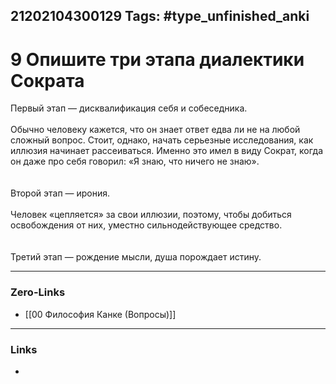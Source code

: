 21202104300129
Tags: #type_unfinished_anki
---
# 9 Опишите три этапа диалектики Сократа

Первый этап — дисквалификация себя и собеседника. <br><br>Обычно человеку кажется, что он знает ответ едва ли не на любой сложный вопрос. Стоит, однако, начать серьезные исследования, как иллюзия начинает рассеиваться. Именно это имел в виду Сократ, когда он даже про себя говорил: «Я знаю, что ничего не знаю».<br><br><br>Второй этап — ирония. <br><br>Человек «цепляется» за свои иллюзии, поэтому, чтобы добиться освобождения от них, уместно сильнодействующее средство.<br><br><br>Третий этап — рождение мысли, душа порождает истину.

---
### Zero-Links
- [[00 Философия Канке (Вопросы)]]
---
### Links
-